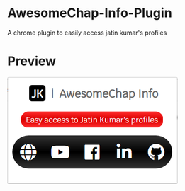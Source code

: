 # AwesomeChap-Info-Plugin
A chrome plugin to easily access jatin kumar's profiles

# Preview
![alt text](images/preview.png "Preview Image")

